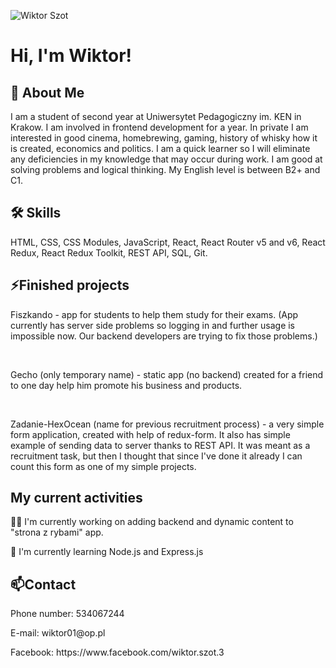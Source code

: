 ![Wiktor Szot](https://user-images.githubusercontent.com/91805944/171019047-10dbb7b8-9308-42d8-9ac9-c13c1fb468b3.png)

# Hi, I'm Wiktor!


## 🚀 About Me
I am a student of second year at Uniwersytet Pedagogiczny im. KEN in Krakow. I am involved in frontend development for a year. In private I am interested in good cinema, homebrewing, gaming, history of whisky how it is created, economics and politics. I am a quick learner so I will eliminate any deficiencies in my knowledge that may occur during work. I am good at solving problems and logical thinking. My English level is between B2+ and C1. 

## 🛠 Skills
HTML, CSS, CSS Modules, JavaScript, React, React Router v5 and v6, React Redux, React Redux Toolkit, REST API, SQL, Git.

## ⚡️Finished projects
<p>Fiszkando - app for students to help them study for their exams. (App currently has server side problems so logging in and further usage is impossible now. Our backend developers are trying to fix those problems.)</p><br/>
<p>Gecho (only temporary name) - static app (no backend) created for a friend to one day help him promote his business and products.</p><br/>
<p>Zadanie-HexOcean (name for previous recruitment process) - a very simple form application, created with help of redux-form. It also has simple example of sending data to server thanks to REST API. It was meant as a recruitment task, but then I thought that since I've done it already I can count this form as one of my simple projects. </p>

## My current activities
👩‍💻 I'm currently working on adding backend and dynamic content to "strona z rybami" app.

🧠 I'm currently learning Node.js and Express.js

## 📫Contact
<p>Phone number: 534067244</p>
<p>E-mail: wiktor01@op.pl</p>
<p>Facebook: https://www.facebook.com/wiktor.szot.3</p>


